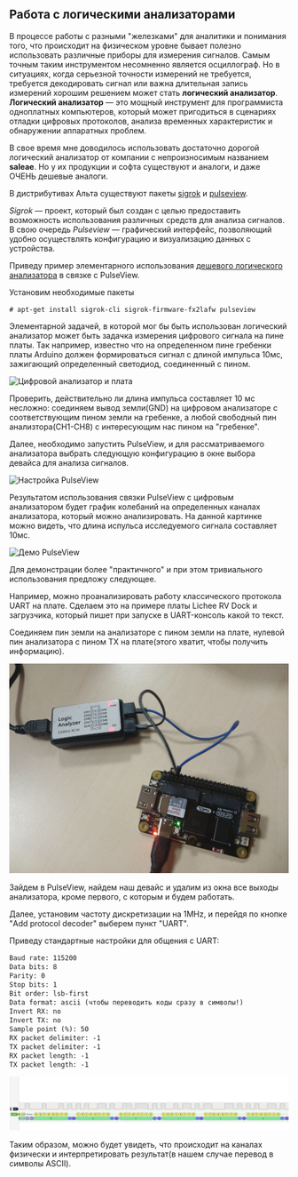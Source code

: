 ## Работа с логическими анализаторами

В процессе работы с разными "железками" для аналитики и понимания того, что происходит на физическом уровне бывает полезно использовать различные приборы для измерения сигналов. Самым точным таким инструментом несомненно является осциллограф. Но в ситуациях, когда серьезной точности измерений не требуется, требуется декодировать сигнал или важна длительная запись измерений хорошим решением может стать **логический анализатор**. **Логический анализатор** — это мощный инструмент для программиста одноплатных компьютеров, который может пригодиться в сценариях отладки цифровых протоколов, анализа временных характеристик и обнаружении аппаратных проблем.

В свое время мне доводилось использовать достаточно дорогой логический анализатор от компании с непроизносимым названием **saleae**. Но у их продукции и софта существуют и аналоги, и даже ОЧЕНЬ дешевые аналоги.

В дистрибутивах Альта существуют пакеты [sigrok](https://packages.altlinux.org/en/sisyphus/srpms/sigrok-cli/) и [pulseview](https://packages.altlinux.org/en/sisyphus/srpms/pulseview/).

*Sigrok* — проект, который был создан с целью предоставить возможность использования различных средств для анализа сигналов. В свою очередь *Pulseview* — графический интерфейс, позволяющий удобно осуществлять конфигурацию и визуализацию данных с устройства.

Приведу пример элементарного использования [дешевого логического анализатора](https://www.ozon.ru/product/logicheskiy-analizator-tsifrovyh-signalov-na-8-kanalov-usb-arm-fpga-u-631061160/) в связке с PulseView.

Установим необходимые пакеты

```
# apt-get install sigrok-cli sigrok-firmware-fx2lafw pulseview
```

Элементарной задачей, в которой мог бы быть использован логический анализатор может быть задачка измерения цифрового сигнала на пине платы. Так например, известно что на определенном пине гребенки платы Arduino должен формироваться сигнал с длиной импульса 10мс, зажигающий определенный светодиод, соединенный с пином. 


![Цифровой анализатор и плата](/pictures/Цировой%20анализатор%20и%20плата.jpg)

Проверить, действительно ли длина импульса составляет 10 мс несложно: соединяем вывод земли(GND) на цифровом анализаторе с соответствующим пином земли на гребенке, а любой свободный пин анализтора(CH1-CH8) с интересующим нас пином на "гребенке".


Далее, необходимо запустить PulseView, и для рассматриваемого анализатора выбрать следующую конфигурацию в окне выбора девайса для анализа сигналов.

![Настройка PulseView](/pictures/Настройка%20PulseView.png)


Результатом использования связки PulseView с цифровым анализатором будет график колебаний на определенных каналах анализатора, который можно анализировать. На данной картинке можно видеть, что длина испульса исследуемого сигнала составляет 10мс.


![Демо PulseView](/pictures/Демо%20PulseView.png)


Для демонстрации более "практичного" и при этом тривиального использования предложу следующее.

Например, можно проанализировать работу классического протокола UART на плате. Сделаем это на примере платы Lichee RV Dock и загрузчика, который пишет при запуске в UART-консоль какой то текст.

Соединяем пин земли на анализаторе с пином земли на плате, нулевой пин анализатора с пином TX на плате(этого хватит, чтобы получить информацию).

![Анализатор подключенный к пинам UART](/pictures/analyzerUART.jpg)

Зайдем в PulseView, найдем наш девайс и удалим из окна все выходы анализатора, кроме первого, с которым и будем работать.

Далее, установим частоту дискретизации на 1MHz, и перейдя по кнопке "Add protocol decoder" выберем пункт "UART".

Приведу стандартные настройки для общения с UART:

```
Baud rate: 115200
Data bits: 8
Parity: 0
Stop bits: 1
Bit order: lsb-first
Data format: ascii (чтобы переводить коды сразу в символы!)
Invert RX: no   
Invert TX: no
Sample point (%): 50
RX packet delimiter: -1 
TX packet delimiter: -1 
RX packet length: -1       
TX packet length: -1         
```

![Показания анализатора](/pictures/UART_output.png)

Таким образом, можно будет увидеть, что происходит на каналах физически и интерпретировать результат(в нашем случае перевод в символы ASCII).